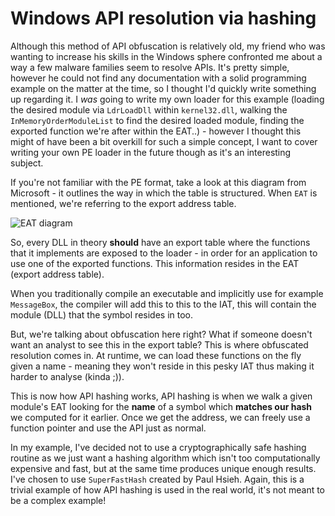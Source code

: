 # Windows API resolution via hashing
Although this method of API obfuscation is relatively old, my friend who was wanting to increase his skills in the Windows sphere confronted me about a way a few malware families seem to resolve APIs. It's pretty simple, however he could not find any documentation with a solid programming example on the matter at the time, so I thought I'd quickly write something up regarding it. I *was* going to write my own loader for this example (loading the desired module via `LdrLoadDll` within `kernel32.dll`, walking the `InMemoryOrderModuleList` to find the desired loaded module, finding the exported function we're after within the EAT..) - however I thought this might of have been a bit overkill for such a simple concept, I want to cover writing your own PE loader in the future though as it's an interesting subject.

If you're not familiar with the PE format, take a look at this diagram from Microsoft - it outlines the way in which the table is structured. When `EAT` is mentioned, we're referring to the export address table.

![EAT diagram](https://i.imgur.com/u9RXQQd.gif)

So, every DLL in theory **should** have an export table where the functions that it implements are exposed to the loader - in order for an application to use one of the exported functions. This information resides in the EAT (export address table).

When you traditionally compile an executable and implicitly use for example `MessageBox`, the compiler will add this to this to the IAT, this will contain the module (DLL) that the symbol resides in too.

But, we're talking about obfuscation here right? What if someone doesn't want an analyst to see this in the export table? This is where obfuscated resolution comes in. At runtime, we can load these functions on the fly given a name - meaning they won't reside in this pesky IAT thus making it harder to analyse (kinda ;)).

This is now how API hashing works, API hashing is when we walk a given module's EAT looking for the **name** of a symbol which **matches our hash** we computed for it earlier. Once we get the address, we can freely use a function pointer and use the API just as normal.

In my example, I've decided not to use a cryptographically safe hashing routine as we just want a hashing algorithm which isn't too computationally expensive and fast, but at the same time produces unique enough results. I've chosen to use `SuperFastHash` created by Paul Hsieh. Again, this is a trivial example of how API hashing is used in the real world, it's not meant to be a complex example!

